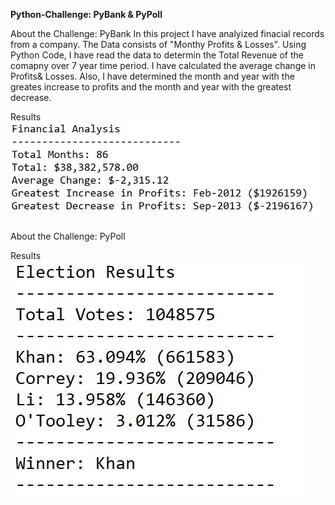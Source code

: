 **Python-Challenge: PyBank &amp; PyPoll**

About the Challenge: PyBank 
    In this project I have analyized finacial records from a company. The Data consists of "Monthy Profits & Losses". Using Python Code, I have read the data to determin the Total Revenue of the comapny over 7 year time period. I have calculated the average change in Profits& Losses. Also, I have determined the month and year with the greates increase to profits and the month and year with the greatest decrease. 
    
Results
![PyBank Results](PyBank/Analysis/PyBankResults.png)



About the Challenge: PyPoll


Results
![PyPoll Results](PyPoll/Analysis/PyPollResults.png)
